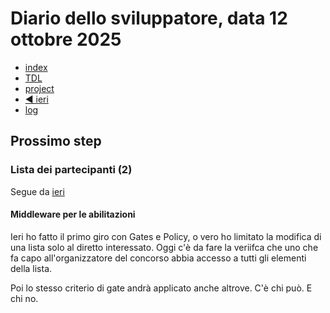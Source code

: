 # Diario dello sviluppatore, data 12 ottobre 2025

* [index](../index.md)
* [TDL](../TDL.md)
* [project](https://github.com/users/mrai64/projects/1)
* [◀️ ieri](./2025-10-11_IT.md)
* [log](/storage/logs/laravel.log)

## Prossimo step

### Lista dei partecipanti (2)

Segue da [ieri](./2025-10-11_IT.md#lista-dei-partecipanti-2)

#### Middleware per le abilitazioni

Ieri ho fatto il primo giro con Gates e Policy, o vero ho
limitato la modifica di una lista solo al diretto interessato.
Oggi c'è da fare la veriifca che uno che fa capo all'organizzatore
del concorso abbia accesso a tutti gli elementi della lista.

Poi lo stesso criterio di gate andrà applicato anche altrove.
C'è chi può. E chi no.

